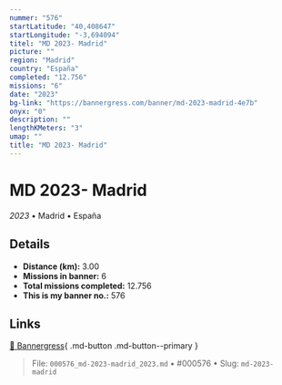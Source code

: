 ```yaml
---
nummer: "576"
startLatitude: "40,408647"
startLongitude: "-3,694094"
titel: "MD 2023- Madrid"
picture: ""
region: "Madrid"
country: "España"
completed: "12.756"
missions: "6"
date: "2023"
bg-link: "https://bannergress.com/banner/md-2023-madrid-4e7b"
onyx: "0"
description: ""
lengthKMeters: "3"
umap: ""
title: "MD 2023- Madrid"
---
```

# MD 2023- Madrid

*2023* • Madrid • España



## Details
- **Distance (km):** 3.00
- **Missions in banner:** 6
- **Total missions completed:** 12.756
- **This is my banner no.:** 576




## Links
[🔗 Bannergress](https://bannergress.com/banner/md-2023-madrid-4e7b){ .md-button .md-button--primary }



> File: `000576_md-2023-madrid_2023.md` • #000576 • Slug: `md-2023-madrid`

